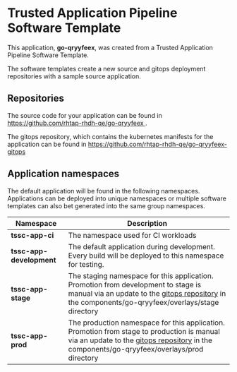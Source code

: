 # Trusted Application Pipeline Software Template

This application, **go-qryyfeex**, was created from a Trusted Application Pipeline Software Template.

The software templates create a new source and gitops deployment repositories with a sample source application. 

## Repositories

The source code for your application can be found in [https://github.com/rhtap-rhdh-qe/go-qryyfeex ](https://github.com/rhtap-rhdh-qe/go-qryyfeex ).
 
The gitops repository, which contains the kubernetes manifests for the application can be found in 
[https://github.com/rhtap-rhdh-qe/go-qryyfeex-gitops ](https://github.com/rhtap-rhdh-qe/go-qryyfeex-gitops ) 

## Application namespaces 

The default application will be found in the following namespaces. Applications can be deployed into unique namespaces or multiple software templates can also bet generated into the same group namespaces.  

|  Namespace   |  Description   |  
| -------- | -------- |
| **tssc-app-ci** | The namespace used for CI workloads |
| **tssc-app-development** | The default application during development. Every build will be deployed to this namespace for testing. |
| **tssc-app-stage** | The staging namespace for this application. Promotion from development to stage is manual via an update to the [gitops repository](https://github.com/rhtap-rhdh-qe/go-qryyfeex-gitops ) in the components/go-qryyfeex/overlays/stage directory |
| **tssc-app-prod** | The production namespace for this application. Promotion from stage to production is manual via an update to the [gitops repository](https://github.com/rhtap-rhdh-qe/go-qryyfeex-gitops ) in the components/go-qryyfeex/overlays/prod directory |